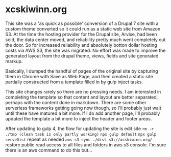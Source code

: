 # xcskiwinn.org

This site was a 'as quick as possible' conversion of a Drupal 7 site with a custom theme converted so it could run as a static web site from Amazon S3. At the time the hosting provider for the Drupal site, Arvixe, had been sold, the data center moved, and reliability pretty much went completely out the door. So for increased reliability and absolutely botton dollar hosting costs via AWS S3, the site was migrated. No effort was made to improve the generated layout from the drupal theme, views, fields and site generated markup. 

Basically, I dumped the handful of pages of the original site by capturing them in Chrome with Save as Web Page, and then created a static site partially constructed from a template filled in by gulp inject tasks. 

This site changes rarely so there are no pressing needs. I am interested in completing the template so that content and layout are better separated, perhaps with the content done in markdown. There are some other serverless frameworks getting going now though, so I'll probably just wait until these have matured a bit more. If I do add another page, I'll probably updated the template a bit more to inject the header and footer areas. 

After updating to gulp 4, the flow for updating the site is
edit site
`rm -r ./tmp (clean task is only partly working)`
`npx gulp default`
`npx gulp serveDist`
repeat as needed
`aws s3 sync ./dist s3://xcskiwinn.org/`
restore public read access to all files and folders in aws s3 console. I'm sure there is an aws command to do this but...

